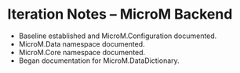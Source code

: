 # Iteration Notes – MicroM Backend

- Baseline established and MicroM.Configuration documented.
- MicroM.Data namespace documented.
- MicroM.Core namespace documented.
- Began documentation for MicroM.DataDictionary.
